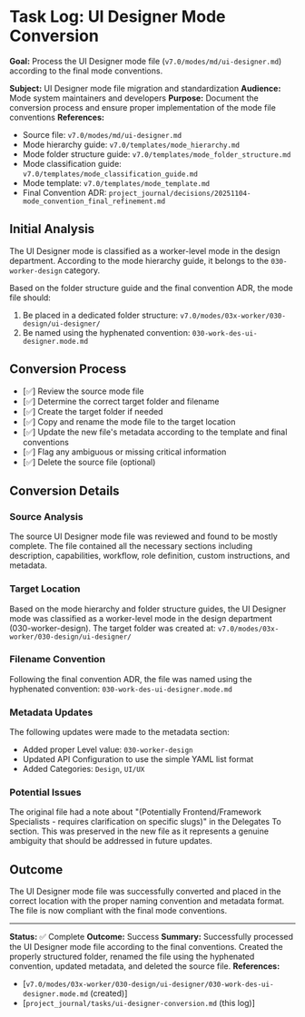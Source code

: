# Task Log: UI Designer Mode Conversion

**Goal:** Process the UI Designer mode file (`v7.0/modes/md/ui-designer.md`) according to the final mode conventions.

**Subject:** UI Designer mode file migration and standardization
**Audience:** Mode system maintainers and developers
**Purpose:** Document the conversion process and ensure proper implementation of the mode file conventions
**References:**
- Source file: `v7.0/modes/md/ui-designer.md`
- Mode hierarchy guide: `v7.0/templates/mode_hierarchy.md`
- Mode folder structure guide: `v7.0/templates/mode_folder_structure.md`
- Mode classification guide: `v7.0/templates/mode_classification_guide.md`
- Mode template: `v7.0/templates/mode_template.md`
- Final Convention ADR: `project_journal/decisions/20251104-mode_convention_final_refinement.md`

## Initial Analysis

The UI Designer mode is classified as a worker-level mode in the design department. According to the mode hierarchy guide, it belongs to the `030-worker-design` category.

Based on the folder structure guide and the final convention ADR, the mode file should:
1. Be placed in a dedicated folder structure: `v7.0/modes/03x-worker/030-design/ui-designer/`
2. Be named using the hyphenated convention: `030-work-des-ui-designer.mode.md`

## Conversion Process

- [✅] Review the source mode file
- [✅] Determine the correct target folder and filename
- [✅] Create the target folder if needed
- [✅] Copy and rename the mode file to the target location
- [✅] Update the new file's metadata according to the template and final conventions
- [✅] Flag any ambiguous or missing critical information
- [✅] Delete the source file (optional)

## Conversion Details

### Source Analysis
The source UI Designer mode file was reviewed and found to be mostly complete. The file contained all the necessary sections including description, capabilities, workflow, role definition, custom instructions, and metadata.

### Target Location
Based on the mode hierarchy and folder structure guides, the UI Designer mode was classified as a worker-level mode in the design department (030-worker-design). The target folder was created at:
`v7.0/modes/03x-worker/030-design/ui-designer/`

### Filename Convention
Following the final convention ADR, the file was named using the hyphenated convention:
`030-work-des-ui-designer.mode.md`

### Metadata Updates
The following updates were made to the metadata section:
- Added proper Level value: `030-worker-design`
- Updated API Configuration to use the simple YAML list format
- Added Categories: `Design`, `UI/UX`

### Potential Issues
The original file had a note about "(Potentially Frontend/Framework Specialists - requires clarification on specific slugs)" in the Delegates To section. This was preserved in the new file as it represents a genuine ambiguity that should be addressed in future updates.

## Outcome
The UI Designer mode file was successfully converted and placed in the correct location with the proper naming convention and metadata format. The file is now compliant with the final mode conventions.

---

**Status:** ✅ Complete
**Outcome:** Success
**Summary:** Successfully processed the UI Designer mode file according to the final conventions. Created the properly structured folder, renamed the file using the hyphenated convention, updated metadata, and deleted the source file.
**References:** 
- [`v7.0/modes/03x-worker/030-design/ui-designer/030-work-des-ui-designer.mode.md` (created)]
- [`project_journal/tasks/ui-designer-conversion.md` (this log)]